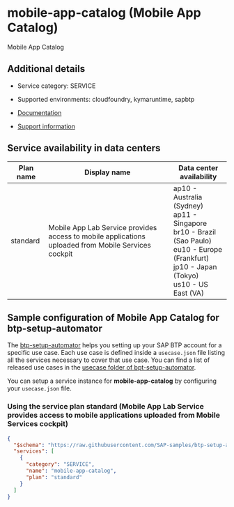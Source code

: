 # mobile-app-catalog (Mobile App Catalog)

Mobile App Catalog

## Additional details
- Service category: SERVICE
- Supported environments: cloudfoundry, kymaruntime, sapbtp

- [Documentation](https://help.sap.com/viewer/468990a67780424a9e66eb096d4345bb/Cloud/en-US/94c2409443e54b24aa823a75ce9d5f70.html)
- [Support information](https://mobile-service-cockpit-web.cfapps.eu10.hana.ondemand.com)

## Service availability in data centers

| Plan name | Display name | Data center availability  |
|------|----------------|---------------------------|
|  standard  |  Mobile App Lab Service provides access to mobile applications uploaded from Mobile Services cockpit  | ap10 - Australia (Sydney)<br> ap11 - Singapore<br> br10 - Brazil (Sao Paulo)<br> eu10 - Europe (Frankfurt)<br> jp10 - Japan (Tokyo)<br> us10 - US East (VA)  |

## Sample configuration of **Mobile App Catalog** for btp-setup-automator

The [btp-setup-automator](https://github.com/SAP-samples/btp-setup-automator) helps you setting up your SAP BTP account for a specific use case. Each use case is defined inside a `usecase.json` file listing all the services necessary to cover that use case. You can find a list of released use cases in the [usecase folder of bpt-setup-automator](https://github.com/SAP-samples/btp-setup-automator/tree/main/usecases).

You can setup a service instance for **mobile-app-catalog** by configuring your `usecase.json` file.

### Using the service plan **standard** (Mobile App Lab Service provides access to mobile applications uploaded from Mobile Services cockpit)

```json
{
  "$schema": "https://raw.githubusercontent.com/SAP-samples/btp-setup-automator/main/libs/btpsa-usecase.json",
  "services": [
    {
      "category": "SERVICE",
      "name": "mobile-app-catalog",
      "plan": "standard"
    }
  ]
}
```
